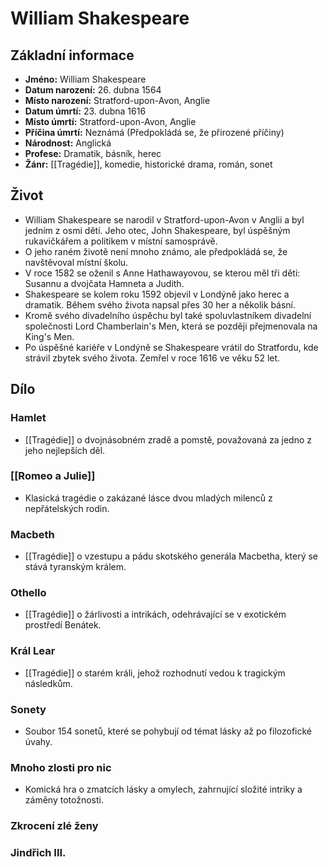 # William Shakespeare
## Základní informace
- **Jméno:** William Shakespeare
- **Datum narození:** 26. dubna 1564
- **Místo narození:** Stratford-upon-Avon, Anglie
- **Datum úmrtí:** 23. dubna 1616
- **Místo úmrtí:** Stratford-upon-Avon, Anglie
- **Příčina úmrtí:** Neznámá (Předpokládá se, že přirozené příčiny)
- **Národnost:** Anglická
- **Profese:** Dramatik, básník, herec
- **Žánr:** [[Tragédie]], komedie, historické drama, román, sonet

## Život
- William Shakespeare se narodil v Stratford-upon-Avon v Anglii a byl jedním z osmi dětí. Jeho otec, John Shakespeare, byl úspěšným rukavičkářem a politikem v místní samosprávě.
- O jeho raném životě není mnoho známo, ale předpokládá se, že navštěvoval místní školu.
- V roce 1582 se oženil s Anne Hathawayovou, se kterou měl tři děti: Susannu a dvojčata Hamneta a Judith.
- Shakespeare se kolem roku 1592 objevil v Londýně jako herec a dramatik. Během svého života napsal přes 30 her a několik básní.
- Kromě svého divadelního úspěchu byl také spoluvlastníkem divadelní společnosti Lord Chamberlain's Men, která se později přejmenovala na King's Men.
- Po úspěšné kariéře v Londýně se Shakespeare vrátil do Stratfordu, kde strávil zbytek svého života. Zemřel v roce 1616 ve věku 52 let.

## Dílo
### Hamlet
- [[Tragédie]] o dvojnásobném zradě a pomstě, považovaná za jedno z jeho nejlepších děl.

### [[Romeo a Julie]]
- Klasická tragédie o zakázané lásce dvou mladých milenců z nepřátelských rodin.

### Macbeth
- [[Tragédie]] o vzestupu a pádu skotského generála Macbetha, který se stává tyranským králem.

### Othello
- [[Tragédie]] o žárlivosti a intrikách, odehrávající se v exotickém prostředí Benátek.

### Král Lear
- [[Tragédie]] o starém králi, jehož rozhodnutí vedou k tragickým následkům.

### Sonety
- Soubor 154 sonetů, které se pohybují od témat lásky až po filozofické úvahy.

### Mnoho zlosti pro nic
- Komická hra o zmatcích lásky a omylech, zahrnující složité intriky a záměny totožnosti.

### Zkrocení zlé ženy

### Jindřich III.